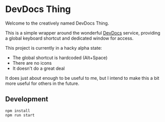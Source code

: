 # DevDocs Thing
Welcome to the creatively named DevDocs Thing.

This is a simple wrapper around the wonderful [DevDocs](https://devdocs.io) service, providing a global keyboard shortcut and dedicated window for access.

This project is currently in a hacky alpha state:
- The global shortcut is hardcoded (Alt+Space)
- There are no icons
- It doesn't do a great deal 

It does just about enough to be useful to me, but I intend to make this a bit more useful for others in the future.

## Development

```
npm install
npm run start
```
